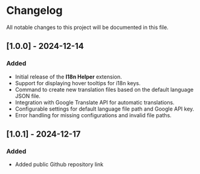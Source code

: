 # Changelog

All notable changes to this project will be documented in this file.

## [1.0.0] - 2024-12-14
### Added
- Initial release of the **I18n Helper** extension.
- Support for displaying hover tooltips for i18n keys.
- Command to create new translation files based on the default language JSON file.
- Integration with Google Translate API for automatic translations.
- Configurable settings for default language file path and Google API key.
- Error handling for missing configurations and invalid file paths.

## [1.0.1] - 2024-12-17
### Added
- Added public Github repository link